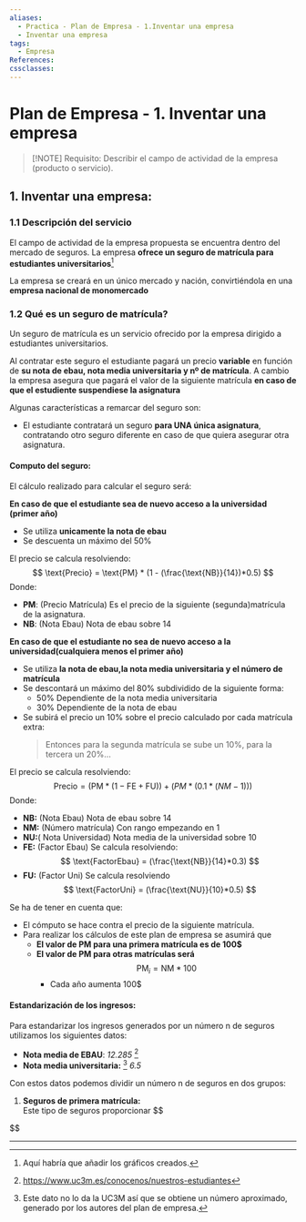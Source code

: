 ```yaml
---
aliases:
  - Practica - Plan de Empresa - 1.Inventar una empresa
  - Inventar una empresa
tags:
  - Empresa
References: 
cssclasses:
---
```

#  Plan de Empresa - 1. Inventar una empresa

> [!NOTE] Requisito: 
> Describir el campo de actividad de la empresa (producto o servicio). 
> 

## 1. Inventar una empresa:

### 1.1 Descripción del servicio
El campo de actividad de la empresa propuesta se encuentra dentro del mercado de seguros. La empresa **ofrece un seguro de matrícula para estudiantes universitarios**[^4]

La empresa se creará en un único mercado y nación, convirtiéndola en una **empresa nacional de monomercado**
### 1.2 Qué es un seguro de matrícula?
Un seguro de matrícula es un servicio ofrecido por la empresa dirigido a estudiantes universitarios. 

 Al contratar este seguro el estudiante pagará un precio **variable** en función de **su nota de ebau, nota media universitaria y nº de matrícula**. A  cambio la empresa asegura que pagará el valor de la siguiente matrícula  **en caso de que el estudiente suspendiese la asignatura**

Algunas características a remarcar del seguro son: 
+ El estudiante contratará un seguro **para UNA única asignatura**, contratando otro seguro diferente en caso de que quiera asegurar otra asignatura.

#### Computo del seguro:
El cálculo realizado para calcular el seguro será: 

**En caso de que el estudiante sea de nuevo acceso a la universidad (primer año)**
+ Se utiliza **unicamente la nota de ebau**
+ Se descuenta un máximo del 50%

El precio se calcula resolviendo:
$$
\text{Precio} = \text{PM} * (1 - (\frac{\text{NB}}{14})*0.5)
$$
Donde: 
+ **PM**: (Precio Matrícula) Es el precio de la siguiente (segunda)matrícula de la asignatura. 
+ **NB**: (Nota Ebau) Nota de ebau sobre 14

**En caso de que el estudiante no sea de nuevo acceso a la universidad(cualquiera menos el primer año)**
+ Se utiliza **la nota de ebau,la nota media universitaria y el número de matrícula**
+ Se descontará un máximo del 80% subdividido de la siguiente forma: 
	+ 50% Dependiente de la nota media universitaria 
	+ 30% Dependiente de la nota de ebau
+ Se subirá el precio un 10% sobre el precio calculado por cada matrícula extra: 
  > Entonces para la segunda matrícula se sube un 10%, para la tercera un 20%…

El precio se calcula resolviendo:
$$
\text{Precio} = (\text{PM} * ( 1-\text{FE} + \text{FU})) +( PM * (0.1 * (NM - 1)))
$$
Donde:
+ **NB:** (Nota Ebau) Nota de ebau sobre 14
+ **NM:** (Número matrícula) Con rango empezando en 1
+ **NU:**( Nota Universidad) Nota media de la universidad sobre 10
+ **FE:** (Factor Ebau) Se calcula resolviendo:
$$
\text{FactorEbau} = (\frac{\text{NB}}{14}*0.3)
$$
+ **FU:** (Factor Uni) Se calcula resolviendo
$$
\text{FactorUni} = (\frac{\text{NU}}{10}*0.5)
$$

Se ha de tener en cuenta que: 
+ El cómputo se hace contra el precio de la siguiente matrícula. 
+ Para realizar los cálculos de este plan de empresa se asumirá que
	+ **El valor de PM para una primera matrícula es de 100$**
	+ **El valor de PM para otras matrículas será**
	$$
	 \text{PM}_i = \text{NM} * 100
	$$
		+ Cada año aumenta 100$

#### Estandarización de los ingresos: 
Para estandarizar los ingresos generados por un número n de seguros utilizamos los siguientes datos: 
+ **Nota media de EBAU**: *12.285* [^5]
+ **Nota media universitaria:** [^6] *6.5*

Con estos datos podemos dividir un número n de seguros en dos grupos: 

1. **Seguros de primera matrícula:**  
   Este tipo de seguros proporcionar
$$

$$
***
[^4]: Aquí habría que añadir los gráficos creados. 
[^5]: https://www.uc3m.es/conocenos/nuestros-estudiantes
[^6]: Este dato no lo da la UC3M así que se obtiene un número aproximado, generado por los autores del plan de empresa. 